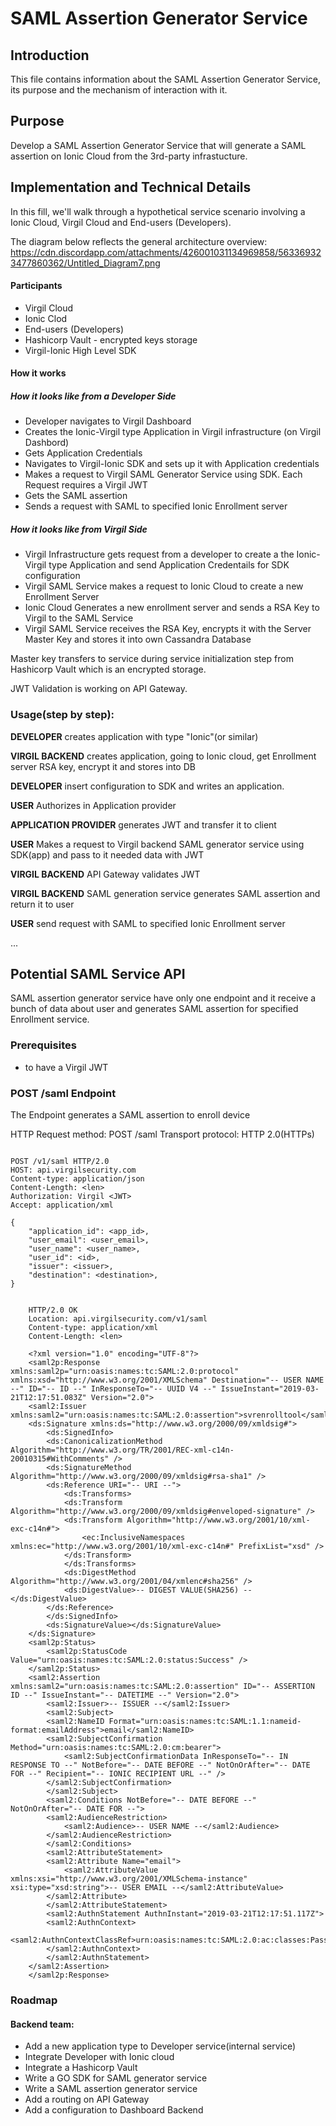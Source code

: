 # SAML Assertion Generator Service

## Introduction 
This file contains information about the SAML Assertion Generator Service, its purpose and the mechanism of interaction with it.

## Purpose 
Develop a SAML Assertion Generator Service that will generate a SAML assertion on Ionic Cloud from the 3rd-party infrastucture.

## Implementation and Technical Details
In this fill, we'll walk through a hypothetical service scenario involving a Ionic Cloud, Virgil Cloud and End-users (Developers).

The diagram below reflects the general architecture overview:
https://cdn.discordapp.com/attachments/426001031134969858/563369323477860362/Untitled_Diagram7.png

#### Participants
- Virgil Cloud
- Ionic Clod
- End-users (Developers)
- Hashicorp Vault - encrypted keys storage
- Virgil-Ionic High Level SDK

#### How it works

##### How it looks like from a Developer Side
- Developer navigates to Virgil Dashboard
- Creates the Ionic-Virgil type Application in Virgil infrastructure (on Virgil Dashbord)
- Gets Application Credentials 
- Navigates to Virgil-Ionic SDK and sets up it with Application credentials
- Makes a request to Virgil SAML Generator Service using SDK. Each Request requires a Virgil JWT
- Gets the SAML assertion
- Sends a request with SAML to specified Ionic Enrollment server

##### How it looks like from Virgil Side
- Virgil Infrastructure gets request from a developer to create a the Ionic-Virgil type Application and send Application Credentails for SDK configuration
- Virgil SAML Service makes a request to Ionic Cloud to create a new Enrollment Server
- Ionic Cloud Generates a new enrollment server and sends a RSA Key to Virgil to the SAML Service
- Virgil SAML Service receives the RSA Key, encrypts it with the Server Master Key and stores it into own Cassandra Database



Master key transfers to service during service initialization step from Hashicorp Vault which is an encrypted storage.



JWT Validation is working on API Gateway.

### Usage(step by step):
**DEVELOPER** creates application with type "Ionic"(or similar)

**VIRGIL BACKEND** creates application, going to Ionic cloud, get Enrollment server RSA key, encrypt it and stores into DB

**DEVELOPER** insert configuration to SDK and writes an application.

**USER** Authorizes in Application provider

**APPLICATION PROVIDER** generates JWT and transfer it to client

**USER** Makes a request to Virgil backend SAML generator service using SDK(app) and pass to it needed data with JWT

**VIRGIL BACKEND** API Gateway validates JWT

**VIRGIL BACKEND** SAML generation service generates SAML assertion and return it to user

**USER** send request with SAML to specified Ionic Enrollment server

...

## Potential SAML Service API
SAML assertion generator service have only one endpoint and it receive a bunch of data about user and generates SAML assertion for specified Enrollment service.

### Prerequisites 
- to have a Virgil JWT 

### POST /saml Endpoint 
The Endpoint generates a SAML assertion to enroll device
 
HTTP Request method: POST /saml
Transport protocol: HTTP 2.0(HTTPs)


```Request Info

POST /v1/saml HTTP/2.0
HOST: api.virgilsecurity.com
Content-type: application/json
Content-Length: <len>
Authorization: Virgil <JWT>
Accept: application/xml
```
```Request Body
{
    "application_id": <app_id>,
    "user_email": <user_email>,
    "user_name": <user_name>,
    "user_id": <id>,
    "issuer": <issuer>,
    "destination": <destination>,
}
```

```Response Info:

    HTTP/2.0 OK
    Location: api.virgilsecurity.com/v1/saml
    Content-type: application/xml
    Content-Length: <len>
```
```Responce Body
    <?xml version="1.0" encoding="UTF-8"?>
    <saml2p:Response xmlns:saml2p="urn:oasis:names:tc:SAML:2.0:protocol" xmlns:xsd="http://www.w3.org/2001/XMLSchema" Destination="-- USER NAME --" ID="-- ID --" InResponseTo="-- UUID V4 --" IssueInstant="2019-03-21T12:17:51.083Z" Version="2.0">
    <saml2:Issuer xmlns:saml2="urn:oasis:names:tc:SAML:2.0:assertion">svrenrolltool</saml2:Issuer>
    <ds:Signature xmlns:ds="http://www.w3.org/2000/09/xmldsig#">
        <ds:SignedInfo>
        <ds:CanonicalizationMethod Algorithm="http://www.w3.org/TR/2001/REC-xml-c14n-20010315#WithComments" />
        <ds:SignatureMethod Algorithm="http://www.w3.org/2000/09/xmldsig#rsa-sha1" />
        <ds:Reference URI="-- URI --">
            <ds:Transforms>
            <ds:Transform Algorithm="http://www.w3.org/2000/09/xmldsig#enveloped-signature" />
            <ds:Transform Algorithm="http://www.w3.org/2001/10/xml-exc-c14n#">
                <ec:InclusiveNamespaces xmlns:ec="http://www.w3.org/2001/10/xml-exc-c14n#" PrefixList="xsd" />
            </ds:Transform>
            </ds:Transforms>
            <ds:DigestMethod Algorithm="http://www.w3.org/2001/04/xmlenc#sha256" />
            <ds:DigestValue>-- DIGEST VALUE(SHA256) -- </ds:DigestValue>
        </ds:Reference>
        </ds:SignedInfo>
        <ds:SignatureValue></ds:SignatureValue>
    </ds:Signature>
    <saml2p:Status>
        <saml2p:StatusCode Value="urn:oasis:names:tc:SAML:2.0:status:Success" />
    </saml2p:Status>
    <saml2:Assertion xmlns:saml2="urn:oasis:names:tc:SAML:2.0:assertion" ID="-- ASSERTION ID --" IssueInstant="-- DATETIME --" Version="2.0">
        <saml2:Issuer>-- ISSUER --</saml2:Issuer>
        <saml2:Subject>
        <saml2:NameID Format="urn:oasis:names:tc:SAML:1.1:nameid-format:emailAddress">email</saml2:NameID>
        <saml2:SubjectConfirmation Method="urn:oasis:names:tc:SAML:2.0:cm:bearer">
            <saml2:SubjectConfirmationData InResponseTo="-- IN RESPONSE TO --" NotBefore="-- DATE BEFORE --" NotOnOrAfter="-- DATE FOR --" Recipient="-- IONIC RECIPIENT URL --" />
        </saml2:SubjectConfirmation>
        </saml2:Subject>
        <saml2:Conditions NotBefore="-- DATE BEFORE --" NotOnOrAfter="-- DATE FOR --">
        <saml2:AudienceRestriction>
            <saml2:Audience>-- USER NAME --</saml2:Audience>
        </saml2:AudienceRestriction>
        </saml2:Conditions>
        <saml2:AttributeStatement>
        <saml2:Attribute Name="email">
            <saml2:AttributeValue xmlns:xsi="http://www.w3.org/2001/XMLSchema-instance" xsi:type="xsd:string">-- USER EMAIL --</saml2:AttributeValue>
        </saml2:Attribute>
        </saml2:AttributeStatement>
        <saml2:AuthnStatement AuthnInstant="2019-03-21T12:17:51.117Z">
        <saml2:AuthnContext>
            <saml2:AuthnContextClassRef>urn:oasis:names:tc:SAML:2.0:ac:classes:Password</saml2:AuthnContextClassRef>
        </saml2:AuthnContext>
        </saml2:AuthnStatement>
    </saml2:Assertion>
    </saml2p:Response>
```

### Roadmap 
#### Backend team:
 - Add a new application type to Developer service(internal service)
 - Integrate Developer with Ionic cloud
 - Integrate a Hashicorp Vault
 - Write a GO SDK for SAML generator service
 - Write a SAML assertion generator service
 - Add a routing on API Gateway
 - Add a configuration to Dashboard Backend
